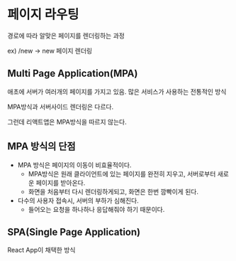 # 페이지 라우팅

경로에 따라 알맞은 페이지를 렌더링하는 과정

ex) /new → new 페이지 렌더링

## Multi Page Application(MPA)

애초에 서버가 여러개의 페이지를 가지고 있음. 많은 서비스가 사용하는 전통적인 방식

MPA방식과 서버사이드 렌더링은 다르다.

그런데 리액트앱은 MPA방식을 따르지 않는다.

## MPA 방식의 단점

- MPA 방식은 페이지의 이동이 비효율적이다.
  - MPA방식은 원래 클라이언트에 있는 페이지를 완전히 지우고, 서버로부터 새로운 페이지를 받아온다.
  - 화면을 처음부터 다시 렌더링하게되고, 화면은 한번 깜빡이게 된다.
- 다수의 사용자 접속시, 서버의 부하가 심해진다.
  - 들어오는 요청을 하나하나 응답해줘야 하기 때문이다.

## SPA(Single Page Application)

React App이 채택한 방식
